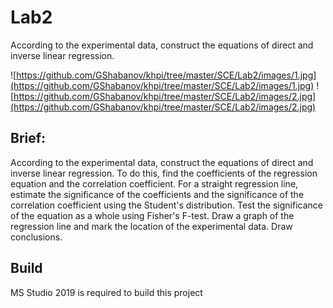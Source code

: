 # Lab2
According to the experimental data, construct the equations of direct and inverse linear regression.

![https://github.com/GShabanov/khpi/tree/master/SCE/Lab2/images/1.jpg](https://github.com/GShabanov/khpi/tree/master/SCE/Lab2/images/1.jpg)
![https://github.com/GShabanov/khpi/tree/master/SCE/Lab2/images/2.jpg](https://github.com/GShabanov/khpi/tree/master/SCE/Lab2/images/2.jpg)

## Brief:
According to the experimental data, construct the equations of direct and inverse linear 
regression. To do this, find the coefficients of the regression equation and the correlation 
coefficient. For a straight regression line, estimate the significance of the coefficients 
and the significance of the correlation coefficient using the Student's distribution. 
Test the significance of the equation as a whole using Fisher's F-test. 
Draw a graph of the regression line and mark the location of the experimental data. 
Draw conclusions.



## Build
MS Studio 2019 is required to build this project
